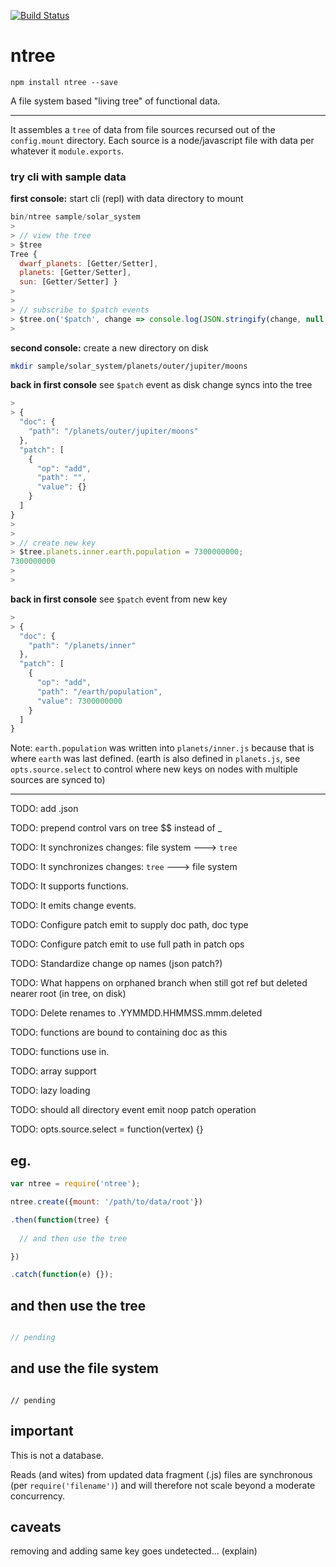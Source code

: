 [![Build Status](https://travis-ci.org/nomilous/ntree.svg)](https://travis-ci.org/nomilous/ntree)

# ntree

`npm install ntree --save`

A file system based "living tree" of functional data.

***

It assembles a `tree` of data from file sources recursed out of the `config.mount` directory. Each source is a node/javascript file with data per whatever it `module.exports`.

### try cli with sample data

**first console:** start cli (repl) with data directory to mount

```javascript
bin/ntree sample/solar_system
>
> // view the tree
> $tree  
Tree {
  dwarf_planets: [Getter/Setter],
  planets: [Getter/Setter],
  sun: [Getter/Setter] }
>
>
> // subscribe to $patch events
> $tree.on('$patch', change => console.log(JSON.stringify(change, null, 2)));
>
```

**second console:** create a new directory on disk

```bash
mkdir sample/solar_system/planets/outer/jupiter/moons
```

**back in first console** see `$patch` event as disk change syncs into the tree

```javascript
>
> {
  "doc": {
    "path": "/planets/outer/jupiter/moons"
  },
  "patch": [
    {
      "op": "add",
      "path": "",
      "value": {}
    }
  ]
}
>
>
> // create new key
> $tree.planets.inner.earth.population = 7300000000;
7300000000
>
>
```

**back in first console** see `$patch` event from new key

```javascript
>
> {
  "doc": {
    "path": "/planets/inner"
  },
  "patch": [
    {
      "op": "add",
      "path": "/earth/population",
      "value": 7300000000
    }
  ]
}
```
Note: `earth.population` was written into `planets/inner.js` because that is where `earth` was last defined. (earth is also defined in `planets.js`, see `opts.source.select` to control where new keys on nodes with multiple sources are synced to)

***

TODO: add .json

TODO: prepend control vars on tree $$ instead of _

TODO: It synchronizes changes: file system ---> `tree`

TODO: It synchronizes changes: `tree` ---> file system

TODO: It supports functions.

TODO: It emits change events.

TODO: Configure patch emit to supply doc path, doc type

TODO: Configure patch emit to use full path in patch ops

TODO: Standardize change op names (json patch?)

TODO: What happens on orphaned branch when still got ref but deleted nearer root (in tree, on disk)

TODO: Delete renames to .YYMMDD.HHMMSS.mmm.deleted

TODO: functions are bound to containing doc as this

TODO: functions use in.

TODO: array support

TODO: lazy loading

TODO: should all directory event emit noop patch operation

TODO: opts.source.select = function(vertex) {}

## eg.

```javascript
var ntree = require('ntree');

ntree.create({mount: '/path/to/data/root'})

.then(function(tree) {
  
  // and then use the tree

})

.catch(function(e) {});

```

## and then use the tree

```javascript

// pending

```


## and use the file system

```

// pending

```

## important

This is not a database.

Reads (and wites) from updated data fragment (.js) files are synchronous (per `require('filename')`) and will therefore not scale beyond a moderate concurrency.


## caveats

removing and adding same key goes undetected... (explain) 
